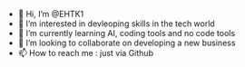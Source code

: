 - 👋 Hi, I’m @EHTK1
- 👀 I’m interested in devleoping skills in the tech world
- 🌱 I’m currently learning AI, coding tools and no code tools
- 💞️ I’m looking to collaborate on developing a new business
- 📫 How to reach me : just via Github

<!---
EHTK1/EHTK1 is a ✨ special ✨ repository because its `README.md` (this file) appears on your GitHub profile.
You can click the Preview link to take a look at your changes.
--->
